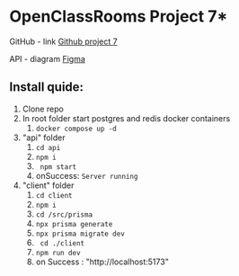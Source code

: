 # OpenClassRooms Project 7*

GitHub - link
[Github project 7](https://github.com/stefannitu/openclassrooms-P7.git)


API - diagram
[Figma](https://www.figma.com/file/yTFBDUU0AVF8JKRTUo7qmS/Untitled?node-id=0%3A1&t=sJHDXUhjbvbJnhWt-1)


## Install quide:

1. Clone repo
2. In root folder start postgres and redis docker containers
   1. ```docker compose up -d```
3. "api" folder
   1. ``` cd api ```
   2. ``` npm i ```
   3. ``` npm start```
   4. onSuccess:  ```Server running``` 
4. "client" folder
   1. ```cd client```
   2. ```npm i```
   3. ```cd /src/prisma```
   4. ```npx prisma generate```
   5. ```npx prisma migrate dev```
   6. ``` cd ./client```
   7. ```npm run dev```
   8. on Success : "http://localhost:5173"